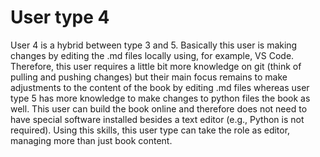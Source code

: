 # User type 4

User 4 is a hybrid between type 3 and 5. Basically this user is making changes by editing the .md files locally using, for example, VS Code. Therefore, this user requires a little bit more knowledge on git (think of pulling and pushing changes) but their main focus remains to make adjustments to the content of the book by editing .md files whereas user type 5 has more knowledge to make changes to python files the book as well. This user can build the book online and therefore does not need to have special software installed besides a text editor (e.g., Python is not required). Using this skills, this user type can take the role as editor, managing more than just book content.